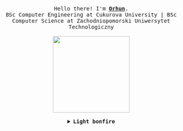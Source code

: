 <p align="center">
  <samp>
    Hello there! I'm <b><a rel="nofollow noopener noreferrer" target="_blank" href="https://www.linkedin.com/in/orhuneren/">Orhun</a></b>.<br>
    BSc Computer Engineering at Cukurova University | BSc Computer Science at Zachodniopomorski Uniwersytet Technologiczny
<br><br>
  </samp>
  <img src="https://media1.giphy.com/media/v1.Y2lkPTc5MGI3NjExazNrcmZ2aGN4ajFjbzhib2o2ZjlhbWsydW83cGlrb3UyZTI1amxqaSZlcD12MV9pbnRlcm5hbF9naWZfYnlfaWQmY3Q9cw/mzsFhNmHeVGtbweqMp/giphy.webp" width="200"/>
</p>
<details align="center">

<summary> <b> <samp> Light bonfire </samp></b></summary>
<samp>
<br>
<p align="center">
<a href="mailto:orhun868@gmail.com" target="_blank"><img src="https://img.shields.io/badge/-Gmail-c14438?style=flat-square&logo=Gmail&logoColor=white" alt="Email"></a>
<a href="https://www.linkedin.com/in/orhuneren/" target="_blank"><img src="https://img.shields.io/badge/LinkedIn-%230077B5.svg?&style=flat-square&logo=linkedin&logoColor=white" alt="LinkedIn"></a>
<a href="https://github.com/elymsyr" target="_blank"><img src="https://img.shields.io/badge/-GitHub-181717?style=flat-square&logo=github" alt="GitHub"></a>
</p>

I'm a Computer Science graduate with expertise in machine learning, computer vision, data analysis, and web scraping, experienced in a range of technologies such as TensorFlow, Docker, MySQL, OpenCV, YOLO and Git, and I am currently expanding my skills in CI/CD practices and AWS. My thesis focused on training models in 3D environments using reinforcement learning. Currently, expanding my knowledge in Continuous Integration and Continuous Delivery (CI/CD) practices and Amazon Web Services (AWS). 

![Stats](https://github-readme-stats.vercel.app/api?username=elymsyr&&show_icons=false&title_color=ffffff&text_color=daf7dc&bg_color=0d1117)<br>

<img src="https://i.pinimg.com/originals/e9/0e/6c/e90e6ced05e7e96a17cf66866b4031cd.gif" width="600"/>

</samp>
</details>
